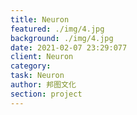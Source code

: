 ```yaml
---
title: Neuron
featured: ./img/4.jpg
background: ./img/4.jpg
date: 2021-02-07 23:29:077
client: Neuron
category: 
task: Neuron
author: 邦图文化
section: project
---
```

